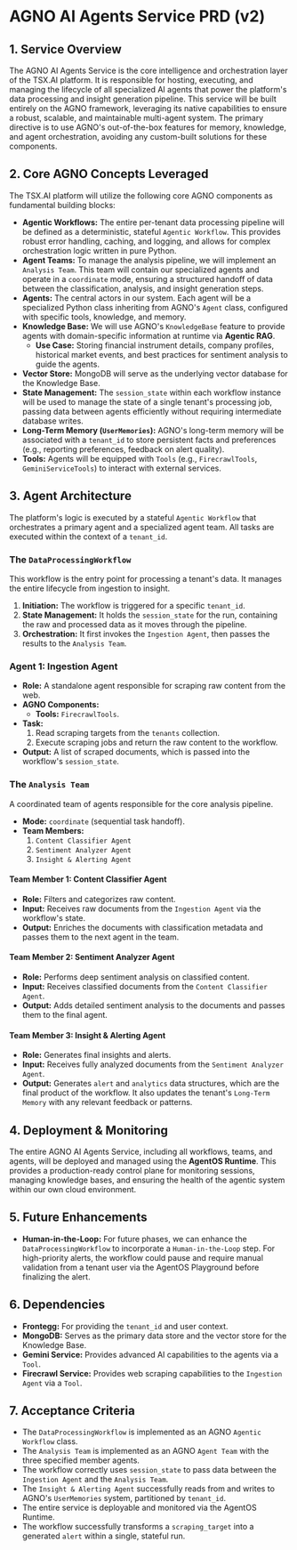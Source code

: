 # AGNO AI Agents Service PRD (v2)

## 1. Service Overview

The AGNO AI Agents Service is the core intelligence and orchestration layer of the TSX.AI platform. It is responsible for hosting, executing, and managing the lifecycle of all specialized AI agents that power the platform's data processing and insight generation pipeline. This service will be built entirely on the AGNO framework, leveraging its native capabilities to ensure a robust, scalable, and maintainable multi-agent system. The primary directive is to use AGNO's out-of-the-box features for memory, knowledge, and agent orchestration, avoiding any custom-built solutions for these components.

## 2. Core AGNO Concepts Leveraged

The TSX.AI platform will utilize the following core AGNO components as fundamental building blocks:

*   **Agentic Workflows:** The entire per-tenant data processing pipeline will be defined as a deterministic, stateful `Agentic Workflow`. This provides robust error handling, caching, and logging, and allows for complex orchestration logic written in pure Python.
*   **Agent Teams:** To manage the analysis pipeline, we will implement an `Analysis Team`. This team will contain our specialized agents and operate in a `coordinate` mode, ensuring a structured handoff of data between the classification, analysis, and insight generation steps.
*   **Agents:** The central actors in our system. Each agent will be a specialized Python class inheriting from AGNO's `Agent` class, configured with specific tools, knowledge, and memory.
*   **Knowledge Base:** We will use AGNO's `KnowledgeBase` feature to provide agents with domain-specific information at runtime via **Agentic RAG**.
    *   **Use Case:** Storing financial instrument details, company profiles, historical market events, and best practices for sentiment analysis to guide the agents.
*   **Vector Store:** MongoDB will serve as the underlying vector database for the Knowledge Base.
*   **State Management:** The `session_state` within each workflow instance will be used to manage the state of a single tenant's processing job, passing data between agents efficiently without requiring intermediate database writes.
*   **Long-Term Memory (`UserMemories`):** AGNO's long-term memory will be associated with a `tenant_id` to store persistent facts and preferences (e.g., reporting preferences, feedback on alert quality).
*   **Tools:** Agents will be equipped with `Tools` (e.g., `FirecrawlTools`, `GeminiServiceTools`) to interact with external services.

## 3. Agent Architecture

The platform's logic is executed by a stateful `Agentic Workflow` that orchestrates a primary agent and a specialized agent team. All tasks are executed within the context of a `tenant_id`.

### The `DataProcessingWorkflow`
This workflow is the entry point for processing a tenant's data. It manages the entire lifecycle from ingestion to insight.

1.  **Initiation:** The workflow is triggered for a specific `tenant_id`.
2.  **State Management:** It holds the `session_state` for the run, containing the raw and processed data as it moves through the pipeline.
3.  **Orchestration:** It first invokes the `Ingestion Agent`, then passes the results to the `Analysis Team`.

### Agent 1: Ingestion Agent
*   **Role:** A standalone agent responsible for scraping raw content from the web.
*   **AGNO Components:**
    *   **Tools:** `FirecrawlTools`.
*   **Task:**
    1.  Read scraping targets from the `tenants` collection.
    2.  Execute scraping jobs and return the raw content to the workflow.
*   **Output:** A list of scraped documents, which is passed into the workflow's `session_state`.

### The `Analysis Team`
A coordinated team of agents responsible for the core analysis pipeline.
*   **Mode:** `coordinate` (sequential task handoff).
*   **Team Members:**
    1.  `Content Classifier Agent`
    2.  `Sentiment Analyzer Agent`
    3.  `Insight & Alerting Agent`

#### Team Member 1: Content Classifier Agent
*   **Role:** Filters and categorizes raw content.
*   **Input:** Receives raw documents from the `Ingestion Agent` via the workflow's state.
*   **Output:** Enriches the documents with classification metadata and passes them to the next agent in the team.

#### Team Member 2: Sentiment Analyzer Agent
*   **Role:** Performs deep sentiment analysis on classified content.
*   **Input:** Receives classified documents from the `Content Classifier Agent`.
*   **Output:** Adds detailed sentiment analysis to the documents and passes them to the final agent.

#### Team Member 3: Insight & Alerting Agent
*   **Role:** Generates final insights and alerts.
*   **Input:** Receives fully analyzed documents from the `Sentiment Analyzer Agent`.
*   **Output:** Generates `alert` and `analytics` data structures, which are the final product of the workflow. It also updates the tenant's `Long-Term Memory` with any relevant feedback or patterns.

## 4. Deployment & Monitoring

The entire AGNO AI Agents Service, including all workflows, teams, and agents, will be deployed and managed using the **AgentOS Runtime**. This provides a production-ready control plane for monitoring sessions, managing knowledge bases, and ensuring the health of the agentic system within our own cloud environment.

## 5. Future Enhancements

*   **Human-in-the-Loop:** For future phases, we can enhance the `DataProcessingWorkflow` to incorporate a `Human-in-the-Loop` step. For high-priority alerts, the workflow could pause and require manual validation from a tenant user via the AgentOS Playground before finalizing the alert.

## 6. Dependencies

*   **Frontegg:** For providing the `tenant_id` and user context.
*   **MongoDB:** Serves as the primary data store and the vector store for the Knowledge Base.
*   **Gemini Service:** Provides advanced AI capabilities to the agents via a `Tool`.
*   **Firecrawl Service:** Provides web scraping capabilities to the `Ingestion Agent` via a `Tool`.

## 7. Acceptance Criteria

*   The `DataProcessingWorkflow` is implemented as an AGNO `Agentic Workflow` class.
*   The `Analysis Team` is implemented as an AGNO `Agent Team` with the three specified member agents.
*   The workflow correctly uses `session_state` to pass data between the `Ingestion Agent` and the `Analysis Team`.
*   The `Insight & Alerting Agent` successfully reads from and writes to AGNO's `UserMemories` system, partitioned by `tenant_id`.
*   The entire service is deployable and monitored via the AgentOS Runtime.
*   The workflow successfully transforms a `scraping_target` into a generated `alert` within a single, stateful run.
